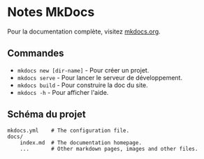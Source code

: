 # Notes MkDocs

Pour la documentation complète, visitez [mkdocs.org](https://www.mkdocs.org).

## Commandes

* `mkdocs new [dir-name]` - Pour créer un projet.
* `mkdocs serve` - Pour lancer le serveur de développement.
* `mkdocs build` - Pour construire la doc du site.
* `mkdocs -h` - Pour afficher l'aide.

## Schéma du projet

    mkdocs.yml    # The configuration file.
    docs/
        index.md  # The documentation homepage.
        ...       # Other markdown pages, images and other files.
